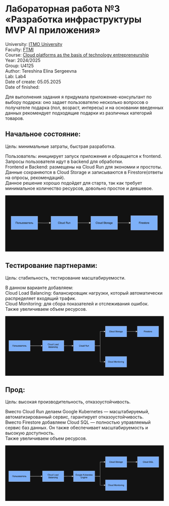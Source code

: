 # Лабораторная работа №3 «Разработка инфраструктуры MVP AI приложения»  
University: [ITMO University](https://itmo.ru/ru/)  
Faculty: [FTMI](https://itmo.ru/ru/viewfaculty/87/fakultet_tehnologicheskogo_menedzhmenta_i_innovaciy.htm)  
Course: [Cloud platforms as the basis of technology entrepreneurship](https://itmo-ict-faculty.github.io/cloud-platforms-as-the-basis-of-technology-entrepreneurship/)  
Year: 2024/2025  
Group: U4125  
Author: Tereshina Elina Sergeevna  
Lab: Lab4  
Date of create: 05.05.2025  
Date of finished:  
  
Для выполнения задания я придумала приложение-консультант по выбору подарка: оно задает пользователю несколько вопросов о получателе подарка (пол, возраст, интересы) и на основании введенных данных рекомендует подходящие подарки из различных категорий товаров.  
  
## Начальное состояние:  
Цель: минимальные затраты, быстрая разработка.  
  
Пользователь: инициирует запуск приложения и обращается к frontend.  
Запросы пользователя идут в backend для обработки.  
Frontend и Backend: размещены на Cloud Run для экономии и простоты.  
Данные сохраняются в Cloud Storage и записываются в Firestore(ответы на опросы, рекомендаций).  
Данное решение хорошо подойдет для старта, так как требует минимальное количество ресурсов, довольно простое и девшевое.  
  
![1](/img/4.1.png)  
  
## Тестирование партнерами:  
Цель: стабильность, тестирование масштабируемости.  
  
В данном варианте добавляем:  
Cloud Load Balancing: балансировщик нагрузки, который автоматически распределяет входящий трафик.  
Cloud Monitoring: для сбора показателей и отслеживания ошибок.  
Также увеличиваем объем ресурсов.  
  
![1](/img/4.2.png)  
  
## Прод:  
Цель: высокая производительность, отказоустойчивость.  
  
Вместо Cloud Run делаем Google Kubernetes — масштабируемый, автоматизированный сервис, гарантирует отказоустойчивость.  
Вместо Firestore добавляем Cloud SQL — полностью управляемый сервис баз данных. Он также обеспечивает масштабируемость и высокую доступность.  
Также увеличиваем объем ресурсов.  
  
![1](/img/4.3.png)  
